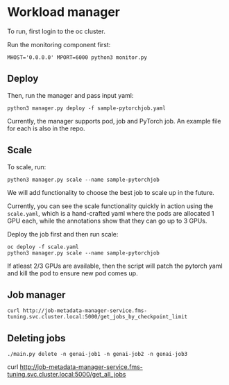 # Workload manager

To run, first login to the oc cluster.

Run the monitoring component first:
```
MHOST='0.0.0.0' MPORT=6000 python3 monitor.py
```

## Deploy
Then, run the manager and pass input yaml:
```
python3 manager.py deploy -f sample-pytorchjob.yaml
```

Currently, the manager supports pod, job and PyTorch job. An example file for each is also in the repo.

## Scale
To scale, run:
```
python3 manager.py scale --name sample-pytorchjob
```

We will add functionality to choose the best job to scale up in the future.

Currently, you can see the scale functionality quickly in action using the `scale.yaml`, which is a hand-crafted yaml where the pods are allocated 1 GPU each, while the annotations show that they can go up to 3 GPUs.

Deploy the job first and then run scale:
```
oc deploy -f scale.yaml
python3 manager.py scale --name sample-pytorchjob
```

If atleast 2/3 GPUs are available, then the script will patch the pytorch yaml and kill the pod to ensure new pod comes up.



## Job manager

```
curl http://job-metadata-manager-service.fms-tuning.svc.cluster.local:5000/get_jobs_by_checkpoint_limit
```

## Deleting jobs
```
./main.py delete -n genai-job1 -n genai-job2 -n genai-job3
```

curl http://job-metadata-manager-service.fms-tuning.svc.cluster.local:5000/get_all_jobs
